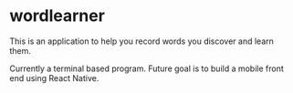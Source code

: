 # wordlearner

This is an application to help you record words you discover and learn them.

Currently a terminal based program. Future goal is to build a mobile front end using React Native.
